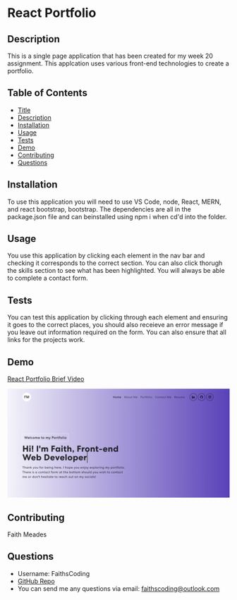 # React Portfolio

## Description

This is a single page application that has been created for my week 20 assignment. This applcation uses various front-end technologies to create a portfolio.

## Table of Contents

- [Title](#title)
- [Description](#description)
- [Installation](#installation)
- [Usage](#usage)
- [Tests](#tests)
- [Demo](#demo)
- [Contributing](#contributing)
- [Questions](#questions)

## Installation

To use this application you will need to use VS Code, node, React, MERN, and react bootstrap, bootstrap. The dependencies are all in the package.json file and can beinstalled using npm i when cd'd into the folder.

## Usage

You use this application by clicking each element in the nav bar and checking it corresponds to the correct section. You can also click thorugh the skills section to see what has been highlighted. You will always be able to complete a contact form.

## Tests

You can test this application by clicking through each element and ensuring it goes to the correct places, you should also receieve an error message if you leave out information required on the form. You can also ensure that all links for the projects work.

## Demo

[React Portfolio Brief Video](https://youtu.be/TFvMo6GZW2g)

![Screenshot](public/assets/screenshot-readme.png)

## Contributing

Faith Meades

## Questions

- Username: FaithsCoding
- [GitHub Repo](www.github.com/react-portfolio-version2)
- You can send me any questions via email: faithscoding@outlook.com
